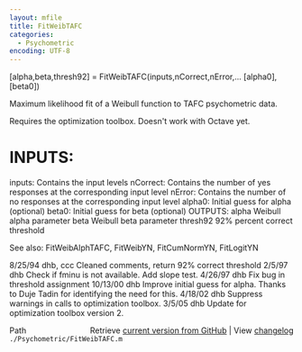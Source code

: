 ```yaml
---
layout: mfile
title: FitWeibTAFC
categories:
  - Psychometric
encoding: UTF-8
---
```


 \[alpha,beta,thresh92\] = FitWeibTAFC\(inputs,nCorrect,nError,...
      \[alpha0\],\[beta0\]\)

 Maximum likelihood fit of a Weibull function to TAFC psychometric data.

 Requires the optimization toolbox. Doesn't work with Octave yet.

#  INPUTS:
   inputs:   Contains the input levels
   nCorrect: Contains the number of yes responses at
             the corresponding input level
   nError:   Contains the number of no responses at
             the corresponding input level
  alpha0:    Initial guess for alpha \(optional\)
  beta0:     Initial guess for beta \(optional\)
 OUTPUTS:
  alpha      Weibull alpha parameter
  beta       Weibull beta parameter
  thresh92   92% percent correct threshold

 See also: FitWeibAlphTAFC, FitWeibYN, FitCumNormYN, FitLogitYN

 8/25/94   dhb, ccc    Cleaned comments, return 92% correct threshold
 2/5/97    dhb         Check if fminu is not available.
                       Add slope test.
 4/26/97   dhb         Fix bug in threshold assignment
 10/13/00  dhb         Improve initial guess for alpha.  Thanks to Duje Tadin
                       for identifying the need for this.
 4/18/02   dhb         Suppress warnings in calls to optimization toolbox.
 3/5/05    dhb         Update for optimization toolbox version 2.


<div class="code_header" style="text-align:right;">
  <span style="float:left;">Path&nbsp;&nbsp;</span> <span class="counter">Retrieve <a href=
  "https://raw.github.com/Psychtoolbox-3/Psychtoolbox-3/beta/./Psychometric/FitWeibTAFC.m">current version from GitHub</a> | View <a href=
  "https://github.com/Psychtoolbox-3/Psychtoolbox-3/commits/beta/./Psychometric/FitWeibTAFC.m">changelog</a></span>
</div>
<div class="code">
  <code>./Psychometric/FitWeibTAFC.m</code>
</div>
